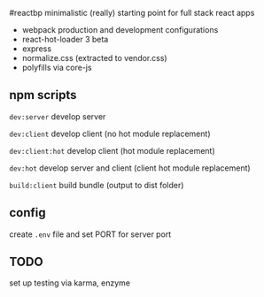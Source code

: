 #reactbp
minimalistic (really) starting point for full stack react apps

- webpack production and development configurations
- react-hot-loader 3 beta
- express
- normalize.css (extracted to vendor.css)
- polyfills via core-js

## npm scripts
`dev:server` develop server

`dev:client` develop client (no hot module replacement)

`dev:client:hot` develop client (hot module replacement)

`dev:hot` develop server and client (client hot module replacement)

`build:client` build bundle (output to dist folder)

## config
create `.env` file and set PORT for server port

## TODO
set up testing via karma, enzyme
